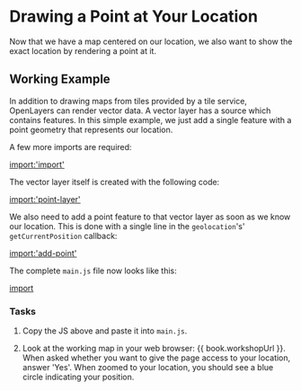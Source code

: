 # Drawing a Point at Your Location

Now that we have a map centered on our location, we also want to show the exact location by rendering a point at it.

## Working Example

In addition to drawing maps from tiles provided by a tile service, OpenLayers can render vector data. A vector layer has a source which contains features. In this simple example, we just add a single feature with a point geometry that represents our location.

A few more imports are required:

[import:'import'](../examples/basics/point-feature.js)

The vector layer itself is created with the following code:

[import:'point-layer'](../examples/basics/point-feature.js)

We also need to add a point feature to that vector layer as soon as we know our location. This is done with a single line in the `geolocation`'s' `getCurrentPosition` callback:

[import:'add-point'](../examples/basics/point-feature.js)

The complete `main.js` file now looks like this:

[import](../examples/basics/point-feature.js)

### Tasks

1.  Copy the JS above and paste it into `main.js`.

1.  Look at the working map in your web browser: {{ book.workshopUrl }}. When asked whether you want to give the page access to your location, answer 'Yes'. When zoomed to your location, you should see a blue circle indicating your position.
